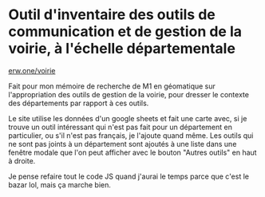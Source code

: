 # Outil d'inventaire des outils de communication et de gestion de la voirie, à l'échelle départementale

[erw.one/voirie](https://erw.one/voirie)

Fait pour mon mémoire de recherche de M1 en géomatique sur l'appropriation des outils de gestion de la voirie, pour dresser le contexte des départements par rapport à ces outils.

Le site utilise les données d'un google sheets et fait une carte avec, si je trouve un outil intéressant qui n'est pas fait pour un département en particulier, ou s'il n'est pas français, je l'ajoute quand même.
Les outils qui ne sont pas joints à un département sont ajoutés à une liste dans une fenêtre modale que l'on peut afficher avec le bouton "Autres outils" en haut à droite.

Je pense refaire tout le code JS quand j'aurai le temps parce que c'est le bazar lol, mais ça marche bien.
